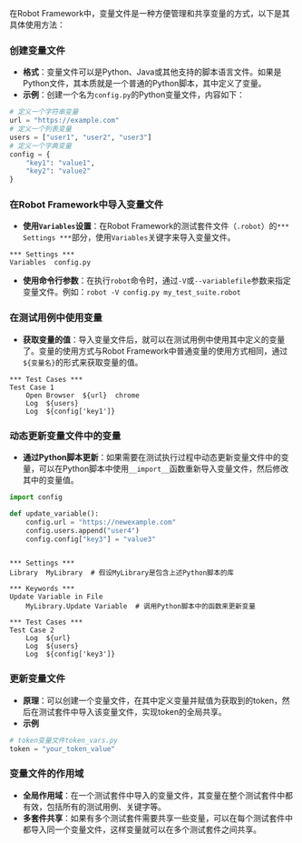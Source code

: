 在Robot Framework中，变量文件是一种方便管理和共享变量的方式，以下是其具体使用方法：

### 创建变量文件
- **格式**：变量文件可以是Python、Java或其他支持的脚本语言文件。如果是Python文件，其本质就是一个普通的Python脚本，其中定义了变量。
- **示例**：创建一个名为`config.py`的Python变量文件，内容如下：
```python
# 定义一个字符串变量
url = "https://example.com"
# 定义一个列表变量
users = ["user1", "user2", "user3"]
# 定义一个字典变量
config = {
    "key1": "value1",
    "key2": "value2"
}
```

### 在Robot Framework中导入变量文件
- **使用`Variables`设置**：在Robot Framework的测试套件文件（`.robot`）的`*** Settings ***`部分，使用`Variables`关键字来导入变量文件。
```robotframework
*** Settings ***
Variables  config.py
```
- **使用命令行参数**：在执行`robot`命令时，通过`-V`或`--variablefile`参数来指定变量文件。例如：`robot -V config.py my_test_suite.robot`

### 在测试用例中使用变量
- **获取变量的值**：导入变量文件后，就可以在测试用例中使用其中定义的变量了。变量的使用方式与Robot Framework中普通变量的使用方式相同，通过`${变量名}`的形式来获取变量的值。
```robotframework
*** Test Cases ***
Test Case 1
    Open Browser  ${url}  chrome
    Log  ${users}
    Log  ${config['key1']}
```

### 动态更新变量文件中的变量
- **通过Python脚本更新**：如果需要在测试执行过程中动态更新变量文件中的变量，可以在Python脚本中使用`__import__`函数重新导入变量文件，然后修改其中的变量值。
```python
import config

def update_variable():
    config.url = "https://newexample.com"
    config.users.append("user4")
    config.config["key3"] = "value3"
```
```robotframework

*** Settings ***
Library  MyLibrary  # 假设MyLibrary是包含上述Python脚本的库

*** Keywords ***
Update Variable in File
    MyLibrary.Update Variable  # 调用Python脚本中的函数来更新变量

*** Test Cases ***
Test Case 2
    Log  ${url}
    Log  ${users}
    Log  ${config['key3']}
```

### 更新变量文件
- **原理**：可以创建一个变量文件，在其中定义变量并赋值为获取到的token，然后在测试套件中导入该变量文件，实现token的全局共享。
- **示例**
```python
# token变量文件token_vars.py
token = "your_token_value"
```



### 变量文件的作用域
- **全局作用域**：在一个测试套件中导入的变量文件，其变量在整个测试套件中都有效，包括所有的测试用例、关键字等。
- **多套件共享**：如果有多个测试套件需要共享一些变量，可以在每个测试套件中都导入同一个变量文件，这样变量就可以在多个测试套件之间共享。

 